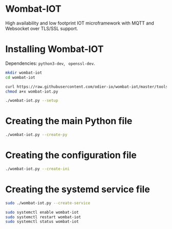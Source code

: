 Wombat-IOT
==========

High availability and low footprint IOT microframework with MQTT and Websocket over TLS/SSL support.

Installing Wombat-IOT
=====================

Dependencies: `python3-dev`, ` openssl-dev`.

```bash
mkdir wombat-iot
cd wombat-iot

curl https://raw.githubusercontent.com/odier-io/wombat-iot/master/tools/setup.py > setup.py
chmod a+x wombat-iot.py

./wombat-iot.py --setup
```

Creating the main Python file
=============================

```bash
./wombat-iot.py --create-py
```

Creating the configuration file
===============================

```bash
./wombat-iot.py --create-ini
```

Creating the systemd service file
=================================

```bash
sudo ./wombat-iot.py --create-service

sudo systemctl enable wombat-iot
sudo systemctl restart wombat-iot
sudo systemctl status wombat-iot
```

